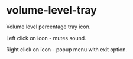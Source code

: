 # volume-level-tray
Volume level percentage tray icon.

Left click on icon - mutes sound.

Right click on icon - popup menu with exit option.
